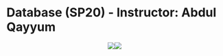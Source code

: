 # Database (SP20) - Instructor: Abdul Qayyum

<p align="center"><img src='https://img.shields.io/badge/Coder-Arose%20Niazi-blue.svg?style=for-the-badge&logo=MySQL' ><img src='https://img.shields.io/badge/Dialect-MySQL-blue.svg?style=for-the-badge&logo=MySQL
' ></p>
